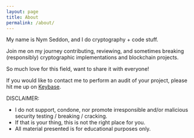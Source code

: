```yaml
---
layout: page
title: About
permalink: /about/
---
```


My name is Nym Seddon, and I do cryptography + code stuff.

Join me on my journey contributing, reviewing, and sometimes breaking (responsibly) cryptographic implementations and blockchain projects.

So much love for this field, want to share it with everyone!

If you would like to contact me to perform an audit of your project, please hit me up on [Keybase](https://keybase.io/unseddd).

DISCLAIMER:

- I do not support, condone, nor promote irresponsible and/or malicious security testing / breaking / cracking.
- If that is your thing, this is not the right place for you.
- All material presented is for educational purposes only.
